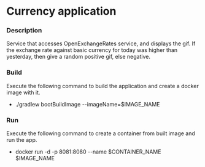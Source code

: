 # Currency application

### Description
Service that accesses OpenExchangeRates service, and displays the gif. If the exchange rate against basic currency for today was higher than yesterday, then give a random positive gif, else negative.

### Build
Execute the following command to build the application and create a docker image with it.
* ./gradlew bootBuildImage --imageName=$IMAGE_NAME

### Run
Execute the following command to create a container from built image and run the app.
* docker run -d -p 8081:8080 --name $CONTAINER_NAME $IMAGE_NAME